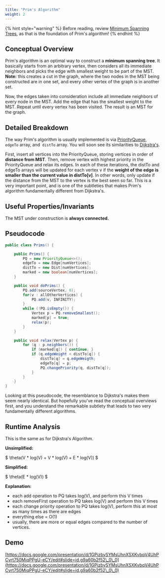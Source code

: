 ```yaml
---
title: "Prim's Algorithm"
weight: 2
---
```


{% hint style="warning" %}
Before reading, review [Minimum Spanning Trees](./README), as that is the foundation of Prim's algorithm!
{% endhint %}

## Conceptual Overview

Prim's algorithm is an optimal way to construct a **minimum spanning tree**. It basically starts from an arbitrary vertex, then considers all its immediate neighbors and picks the edge with smallest weight to be part of the MST. **Note:** this creates a cut in the graph, where the two nodes in the MST being constructed are in one set, and every other vertex of the graph is in another set.

Now, the edges taken into consideration include all immediate neighbors of every node in the MST. Add the edge that has the smallest weight to the MST. Repeat until every vertex has been visited. The result is an MST for the graph.

## Detailed Breakdown

The way Prim's algorithm is usually implemented is via [PriorityQueue](../../abstract-data-types/collections/stacks-and-queues.md), `edgeTo` array, and` distTo` array. You will soon see its similarities to [Dijkstra's](../shortest-paths/dijkstras-algorithm.md).

First, insert all vertices into the PriorityQueue, storing vertices in order of **distance from MST**. Then, remove vertex with highest priority in the PriorityQueue and relax its edges. In each of these iterations, the distTo and edgeTo arrays will be updated for each vertex v if the **weight of the edge is smaller than the current value in distTo\[v]**. In other words, only update if the distance from the MST to the vertex is the best seen so far. This is a very important point, and is one of the subtleties that makes Prim's algorithm fundamentally different from Dijkstra's.

## Useful Properties/Invariants

The MST under construction is **always connected.**

## Pseudocode

```java
public class Prims() {

    public Prims() {
        PQ = new PriorityQueue<>();
        edgeTo = new Edge[numVertices];
        distTo = new Dist[numVertices];
        marked = new boolean[numVertices];
    }

    public void doPrims() {
        PQ.add(sourceVertex, 0);
        for(v : allOtherVertices) {
            PQ.add(v, INFINITY);
        }
        while (!PQ.isEmpty()) {
            Vertex p = PQ.removeSmallest();
            marked[p] = true;
            relax(p);
        }
    }

    public void relax(Vertex p) {
        for (q : p.neighbors()) {
            if (marked[q]) { continue; }
            if (q.edgeWeight < distTo[q]) {
                distTo[q] = q.edgeWeigth;
                edgeTo[q] = p;
                PQ.changePriority(q, distTo[q]);
            }
        }
    }
}
```

Looking at this pseudocode, the resemblance to Dijkstra's makes them seem nearly identical. But hopefully you've read the conceptual overviews first, and you understand the remarkable subtlety that leads to two very fundamentally different algorithms.

## Runtime Analysis

This is the same as for Dijkstra's Algorithm.

**Unsimplified:**

$
\theta(V * log(V) + V * log(V) + E * log(V))
$

**Simplified:**

$
\theta(E * log(V))
$

**Explanation:**

* each add operation to PQ takes log(V), and perform this V times
* each removeFirst operation to PQ takes log(V) and perform this V times
* each change priority operation to PQ takes log(V), perform this at most as many times as there are edges
* everything else = O(1)
* usually, there are more or equal edges compared to the number of vertices.

## Demo

[https://docs.google.com/presentation/d/1GPizbySYMsUhnXSXKvbqV4UhPCvrt750MiqPPgU-eCY/edit#slide=id.g9a60b2f52\_0\_0](https://docs.google.com/presentation/d/1GPizbySYMsUhnXSXKvbqV4UhPCvrt750MiqPPgU-eCY/edit#slide=id.g9a60b2f52\_0\_0)
